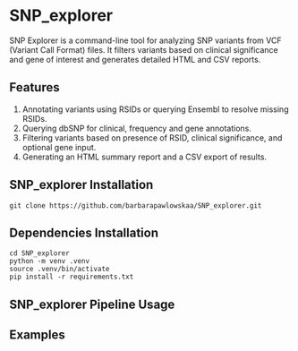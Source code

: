 # SNP_explorer

SNP Explorer is a command-line tool for analyzing SNP variants from VCF (Variant Call Format) files. It filters variants based on clinical significance and gene of interest and generates detailed HTML and CSV reports.

## Features

1. Annotating variants using RSIDs or querying Ensembl to resolve missing RSIDs.
2. Querying dbSNP for clinical, frequency and gene annotations.
3. Filtering variants based on presence of RSID, clinical significance, and optional gene input.
4. Generating an HTML summary report and a CSV export of results.

## SNP_explorer Installation

```
git clone https://github.com/barbarapawlowskaa/SNP_explorer.git
```
## Dependencies Installation

```
cd SNP_explorer
python -m venv .venv
source .venv/bin/activate
pip install -r requirements.txt
```

## SNP_explorer Pipeline Usage

## Examples

